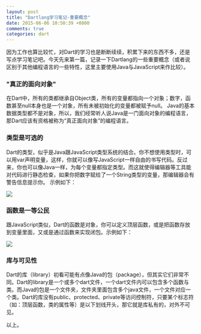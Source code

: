 ```yaml
---
layout: post
title: "Dartlang学习笔记-重要概念"
date: 2015-06-06 10:50:39 +0800
comments: true
categories: dart
---
```

  因为工作也算比较忙，对Dart的学习也是断断续续，积累下来的东西不多，还是写点学习笔记吧。今天先来第一篇，记录一下Dartlang的一些重要概念（或者说区别于其他编程语言的一些特性，这里主要使用Java与JavaScript来作比较）。

### "真正的面向对象"
  在Dart中，所有的类都继承自Object类，所有的变量都指向一个对象；数字，函数甚至null本身也是一个对象，所有未被初始化的变量都被赋予null。
  Java的基本数据类型都不是对象，所以，我们经常听人说Java是一门面向对象的编程语言，那Dart应该有资格被称为“真正面向对象”的编程语言。

### 类型是可选的
  Dart的类型，似乎是Java跟JavaScript类型系统的结合。你不想使用类型时，可以用var声明变量，这样，你就可以像写JavaScript一样自由的书写代码。反过来，你也可以像Java一样，为每个变量都指定类型。而这就使得编辑器等工具能对代码进行静态检查，如果你把数字赋给了一个String类型的变量，那编辑器会有警告信息提示你。<!-- more --> 示例如下：

  <img src="{{ root_url }}/images/custom/dart_notes/optional_types.png" />

### 函数是一等公民
  跟JavaScript类似，Dart的函数是对象，你可以定义顶层函数，或是把函数存放到变量里面，又或是通过函数来实现闭包。示例如下：

  <img src="{{ root_url }}/images/custom/dart_notes/function_is_good.png" />

### 库与可见性
  Dart的库（library）初看可能有点像Java的包（package），但其实它们非常不同。Dart的library是一个或多个dart文件，一个dart文件内可以包含多个函数与类。而Java的包是一个文件夹，文件夹里面包含多个java文件，一个文件对应一个类。Dart的库没有public、protected、private等访问控制符，只要某个标志符（如：顶层函数，类的属性等）是以下划线开头，那它就是库私有的，对外不可见。

以上。